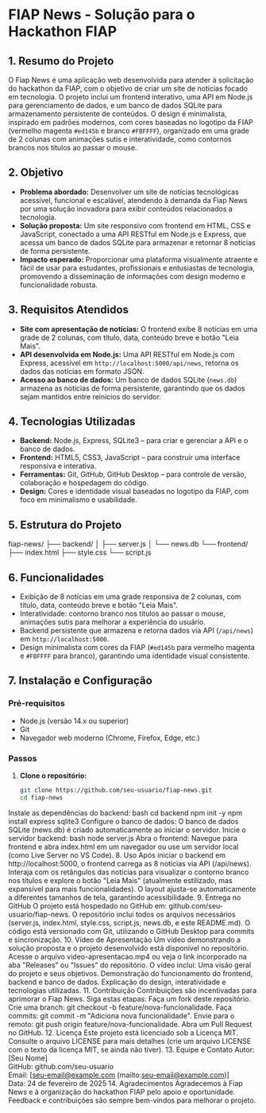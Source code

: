 # FIAP News - Solução para o Hackathon FIAP

## 1. Resumo do Projeto
O Fiap News é uma aplicação web desenvolvida para atender à solicitação do hackathon da FIAP, com o objetivo de criar um site de notícias focado em tecnologia. O projeto inclui um frontend interativo, uma API em Node.js para gerenciamento de dados, e um banco de dados SQLite para armazenamento persistente de conteúdos. O design é minimalista, inspirado em padrões modernos, com cores baseadas no logotipo da FIAP (vermelho magenta `#ed145b` e branco `#FBFFFF`), organizado em uma grade de 2 colunas com animações sutis e interatividade, como contornos brancos nos títulos ao passar o mouse.

## 2. Objetivo
- **Problema abordado:** Desenvolver um site de notícias tecnológicas acessível, funcional e escalável, atendendo à demanda da Fiap News por uma solução inovadora para exibir conteúdos relacionados a tecnologia.
- **Solução proposta:** Um site responsivo com frontend em HTML, CSS e JavaScript, conectado a uma API RESTful em Node.js e Express, que acessa um banco de dados SQLite para armazenar e retornar 8 notícias de forma persistente.
- **Impacto esperado:** Proporcionar uma plataforma visualmente atraente e fácil de usar para estudantes, profissionais e entusiastas de tecnologia, promovendo a disseminação de informações com design moderno e funcionalidade robusta.

## 3. Requisitos Atendidos
- **Site com apresentação de notícias:** O frontend exibe 8 notícias em uma grade de 2 colunas, com título, data, conteúdo breve e botão "Leia Mais".
- **API desenvolvida em Node.js:** Uma API RESTful em Node.js com Express, acessível em `http://localhost:5000/api/news`, retorna os dados das notícias em formato JSON.
- **Acesso ao banco de dados:** Um banco de dados SQLite (`news.db`) armazena as notícias de forma persistente, garantindo que os dados sejam mantidos entre reinícios do servidor.

## 4. Tecnologias Utilizadas
- **Backend:** Node.js, Express, SQLite3 – para criar e gerenciar a API e o banco de dados.
- **Frontend:** HTML5, CSS3, JavaScript – para construir uma interface responsiva e interativa.
- **Ferramentas:** Git, GitHub, GitHub Desktop – para controle de versão, colaboração e hospedagem do código.
- **Design:** Cores e identidade visual baseadas no logotipo da FIAP, com foco em minimalismo e usabilidade.

## 5. Estrutura do Projeto
fiap-news/
├── backend/
│   ├── server.js
│   └── news.db
└── frontend/
    ├── index.html
    ├── style.css
    └── script.js

## 6. Funcionalidades
- Exibição de 8 notícias em uma grade responsiva de 2 colunas, com título, data, conteúdo breve e botão "Leia Mais".
- Interatividade: contorno branco nos títulos ao passar o mouse, animações sutis para melhorar a experiência do usuário.
- Backend persistente que armazena e retorna dados via API (`/api/news`) em `http://localhost:5000`.
- Design minimalista com cores da FIAP (`#ed145b` para vermelho magenta e `#FBFFFF` para branco), garantindo uma identidade visual consistente.

## 7. Instalação e Configuração
### Pré-requisitos
- Node.js (versão 14.x ou superior)
- Git
- Navegador web moderno (Chrome, Firefox, Edge, etc.)

### Passos
1. **Clone o repositório:**
   ```bash
   git clone https://github.com/seu-usuario/fiap-news.git
   cd fiap-news
Instale as dependências do backend:
bash
cd backend
npm init -y
npm install express sqlite3
Configure o banco de dados:
O banco de dados SQLite (news.db) é criado automaticamente ao iniciar o servidor.
Inicie o servidor backend:
bash
node server.js
Abra o frontend:
Navegue para frontend e abra index.html em um navegador ou use um servidor local (como Live Server no VS Code).
8. Uso
Após iniciar o backend em http://localhost:5000, o frontend carrega as 8 notícias via API (/api/news).
Interaja com os retângulos das notícias para visualizar o contorno branco nos títulos e explore o botão "Leia Mais" (atualmente estilizado, mas expansível para mais funcionalidades).
O layout ajusta-se automaticamente a diferentes tamanhos de tela, garantindo acessibilidade.
9. Entrega no GitHub
O projeto está hospedado no GitHub em: github.com/seu-usuario/fiap-news.
O repositório inclui todos os arquivos necessários (server.js, index.html, style.css, script.js, news.db, e este README.md).
O código está versionado com Git, utilizando o GitHub Desktop para commits e sincronização.
10. Vídeo de Apresentação
Um vídeo demonstrando a solução proposta e o projeto desenvolvido está disponível no repositório. Acesse o arquivo video-apresentacao.mp4 ou veja o link incorporado na aba "Releases" ou "Issues" do repositório.
O vídeo inclui:
Uma visão geral do projeto e seus objetivos.
Demonstração do funcionamento do frontend, backend e banco de dados.
Explicação do design, interatividade e tecnologias utilizadas.
11. Contribuição
Contribuições são incentivadas para aprimorar o Fiap News. Siga estas etapas:
Faça um fork deste repositório.
Crie uma branch: git checkout -b feature/nova-funcionalidade.
Faça commits: git commit -m "Adiciona nova funcionalidade".
Envie para o remoto: git push origin feature/nova-funcionalidade.
Abra um Pull Request no GitHub.
12. Licença
Este projeto está licenciado sob a Licença MIT. Consulte o arquivo LICENSE para mais detalhes (crie um arquivo LICENSE com o texto da licença MIT, se ainda não tiver).
13. Equipe e Contato
Autor: [Seu Nome]  
GitHub: github.com/seu-usuario  
Email: [seu-email@example.com (mailto:seu-email@example.com)]  
Data: 24 de fevereiro de 2025
14. Agradecimentos
Agradecemos à Fiap News e à organização do hackathon FIAP pelo apoio e oportunidade. Feedback e contribuições são sempre bem-vindos para melhorar o projeto.
```